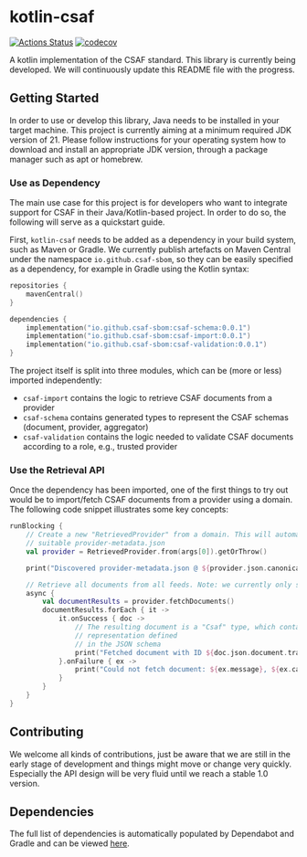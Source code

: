 # kotlin-csaf

[![Actions Status](https://github.com/csaf-sbom/kotlin-csaf/workflows/build/badge.svg)](https://github.com/csaf-sbom/kotlin-csaf/actions) [![codecov](https://codecov.io/gh/csaf-sbom/kotlin-csaf/graph/badge.svg?token=XGBIJHSLUK)](https://codecov.io/gh/csaf-sbom/kotlin-csaf) 

A kotlin implementation of the CSAF standard. This library is currently being developed. We will continuously update this README file with the progress.

## Getting Started

In order to use or develop this library, Java needs to be installed in your target machine. This project is currently aiming at a minimum required JDK version of 21. Please follow instructions for your operating system how to download and install an appropriate JDK version, through a package manager such as apt or homebrew.

### Use as Dependency

The main use case for this project is for developers who want to integrate support for CSAF in their Java/Kotlin-based project. In order to do so, the following will serve as a quickstart guide.

First, `kotlin-csaf` needs to be added as a dependency in your build system, such as Maven or Gradle. We currently publish artefacts on Maven Central under the namespace `io.github.csaf-sbom`, so they can be easily specified as a dependency, for example in Gradle using the Kotlin syntax:

```Kotlin
repositories {
    mavenCentral()
}

dependencies {
    implementation("io.github.csaf-sbom:csaf-schema:0.0.1")
    implementation("io.github.csaf-sbom:csaf-import:0.0.1")
    implementation("io.github.csaf-sbom:csaf-validation:0.0.1")
}
```

The project itself is split into three modules, which can be (more or less) imported independently:

* `csaf-import` contains the logic to retrieve CSAF documents from a provider
* `csaf-schema` contains generated types to represent the CSAF schemas (document, provider, aggregator)
* `csaf-validation` contains the logic needed to validate CSAF documents according to a role, e.g., trusted provider

### Use the Retrieval API

Once the dependency has been imported, one of the first things to try out would be to import/fetch CSAF documents from a provider using a domain. The following code snippet illustrates some key concepts:

```Kotlin
runBlocking {
    // Create a new "RetrievedProvider" from a domain. This will automatically discover a
    // suitable provider-metadata.json
    val provider = RetrievedProvider.from(args[0]).getOrThrow()

    print("Discovered provider-metadata.json @ ${provider.json.canonical_url}\n")

    // Retrieve all documents from all feeds. Note: we currently only support index.txt
    async {
        val documentResults = provider.fetchDocuments()
        documentResults.forEach { it ->
            it.onSuccess { doc ->
                // The resulting document is a "Csaf" type, which contains the
                // representation defined
                // in the JSON schema
                print("Fetched document with ID ${doc.json.document.tracking.id}\n")
            }.onFailure { ex ->
                print("Could not fetch document: ${ex.message}, ${ex.cause}\n")
            }
        }
    }
}
```

## Contributing

We welcome all kinds of contributions, just be aware that we are still in the early stage of development and things might move or change very quickly. Especially the API design will be very fluid until we reach a stable 1.0 version.

## Dependencies

The full list of dependencies is automatically populated by Dependabot and Gradle and can be viewed [here](https://github.com/csaf-sbom/kotlin-csaf/network/dependencies).
